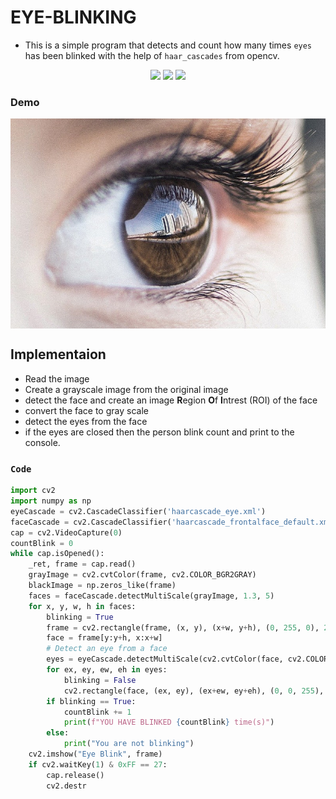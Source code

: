 # EYE-BLINKING
* This is a simple program that detects and count how many times `eyes` has been blinked with the help of `haar_cascades` from opencv.

<p align="center">
<img src="https://img.shields.io/static/v1?label=language&message=python&color=green"/>
<img src="https://img.shields.io/static/v1?label=package&message=opencv&color=yellow"/>
<img src="https://img.shields.io/static/v1?label=package&message=numpy&color=blueviolet"/>
</p>

### Demo

<p align="center">
<img src="https://github.com/CrispenGari/Opencv-Python/blob/main/eye-blink/ey.jpg" alt="demo" align="center"/>
</p>

## Implementaion
* Read the image
* Create a grayscale image from the original image
* detect the face and create an image **R**egion **O**f **I**ntrest (ROI) of the face
* convert the face to gray scale
* detect the eyes from the face
* if the eyes are closed then the person blink count and print to the console.

### `Code` 
```python
import cv2
import numpy as np
eyeCascade = cv2.CascadeClassifier('haarcascade_eye.xml')
faceCascade = cv2.CascadeClassifier('haarcascade_frontalface_default.xml')
cap = cv2.VideoCapture(0)
countBlink = 0
while cap.isOpened():
    _ret, frame = cap.read()
    grayImage = cv2.cvtColor(frame, cv2.COLOR_BGR2GRAY)
    blackImage = np.zeros_like(frame)
    faces = faceCascade.detectMultiScale(grayImage, 1.3, 5)
    for x, y, w, h in faces:
        blinking = True
        frame = cv2.rectangle(frame, (x, y), (x+w, y+h), (0, 255, 0), 2)
        face = frame[y:y+h, x:x+w]
        # Detect an eye from a face
        eyes = eyeCascade.detectMultiScale(cv2.cvtColor(face, cv2.COLOR_BGRA2GRAY))
        for ex, ey, ew, eh in eyes:
            blinking = False
            cv2.rectangle(face, (ex, ey), (ex+ew, ey+eh), (0, 0, 255), 2)
        if blinking == True:
            countBlink += 1
            print(f"YOU HAVE BLINKED {countBlink} time(s)")
        else:
            print("You are not blinking")
    cv2.imshow("Eye Blink", frame)
    if cv2.waitKey(1) & 0xFF == 27:
        cap.release()
        cv2.destr
```